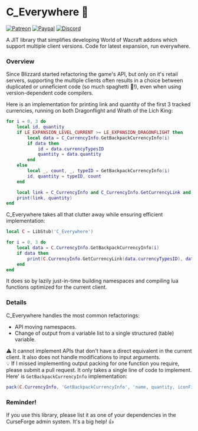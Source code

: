 # C_Everywhere :stars:
[![Patreon](http://img.shields.io/badge/news%20&%20rewards-patreon-ff4d42)](https://www.patreon.com/jaliborc)
[![Paypal](http://img.shields.io/badge/donate-paypal-1d3fe5)](https://www.paypal.me/jaliborc)
[![Discord](http://img.shields.io/badge/discuss-discord-5865F2)](https://bit.ly/discord-jaliborc)

A JIT library that simplifies developing World of Wacraft addons which support multiple client versions. Code for latest expansion, run everywhere.

### Overview
Since Blizzard started refactoring the game's API, but only on it's retail servers, supporting the multiple clients often results in a choice between duplicated or unneficient code (so much spaghetti :spaghetti:!), even when using version-dependent code compilers.

Here is an implementation for printing link and quantity of the first 3 tracked currencies, running on both Dragonflight and Wrath of the Lich King:

```lua
for i = 0, 3 do
    local id, quantity
    if LE_EXPANSION_LEVEL_CURRENT >= LE_EXPANSION_DRAGONFLIGHT then
        local data = C_CurrencyInfo.GetBackpackCurrencyInfo(i)
        if data then
            id = data.currencyTypesID
            quantity = data.quantity
        end
    else
        local _, count, _, typeID = GetBackpackCurrencyInfo(i)
        id, quantity = typeID, count
    end

    local link = C_CurrencyInfo and C_CurrencyInfo.GetCurrencyLink and C_CurrencyInfo.GetCurrencyLink(id) or GetCurrencyLink(id)
    print(link, quantity)
end
```

C_Everywhere takes all that clutter away while ensuring efficient implementation:

```lua
local C = LibStub('C_Everywhere')

for i = 0, 3 do
    local data = C.CurrencyInfo.GetBackpackCurrencyInfo(i)
    if data then
        print(C.CurrencyInfo.GetCurrencyLink(data.currencyTypesID), data.quantity)
    end
end
```

It does so by lazily just-in-time building namespaces and compiling lua functions optimized for the current client.

### Details
C_Everywhere handles the most common refactorings:

- API moving namespaces.
- Change of output from a variable list to a single structured (table) variable.

:warning: It cannot implement APIs that don't have a direct equivalent in the current client. It also does not handle modifications to input arguments.  
:bulb: If I missed implementing output packing for one function you require, please submit a pull request. It only takes a single line of code to implement. Here' is `GetBackpackCurrencyInfo` implementation:

```lua
pack(C.CurrencyInfo, 'GetBackpackCurrencyInfo', 'name, quantity, iconFileID, currencyTypesID')
```

### Reminder!
If you use this library, please list it as one of your dependencies in the CurseForge admin system. It's a big help! :+1: